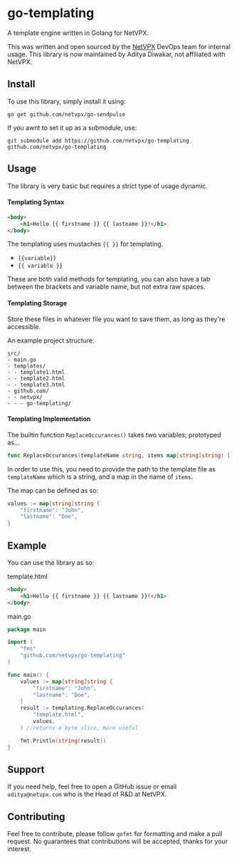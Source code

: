 # go-templating
A template engine written in Golang for NetVPX.

This was written and open sourced by the [NetVPX](https://netvpx.com/) DevOps team for internal usage. This library is now maintained by Aditya Diwakar, not affiliated with NetVPX.

## Install

To use this library, simply install it using:

```
go get github.com/netvpx/go-sendpulse
```

If you awnt to set it up as a submodule, use:

```
git submodule add https://github.com/netvpx/go-templating github.com/netvpx/go-templating
```

## Usage

The library is very basic but requires a strict type of usage dynamic.

#### Templating Syntax

```html
<body>
    <h1>Hello {{ firstname }} {{ lastname }}!</h1>
</body>
```

The templating uses mustaches ``{{ }}`` for templating.

- ``{{variable}}`` 
- ``{{ variable }}``

These are both valid methods for templating, you can also have a tab between the brackets and variable name, but not extra raw spaces.

#### Templating Storage

Store these files in whatever file you want to save them, as long as they're accessible. 

An example project structure:

```
src/
- main.go
- templates/
- - template1.html
- - template2.html
- - template3.html
- github.com/
- - netvpx/
- - - go-templating/ 
```

#### Templating Implementation

The builtin function ``ReplaceOccurances()`` takes two variables; prototyped as...

```go
func ReplaceOccurances(templateName string, items map[string]string) []byte
```

In order to use this, you need to provide the path to the template file as ``templateName`` which is a string, and a map in the name of ``items``.

The map can be defined as so:
```go
values := map[string]string {
    "firstname": "John",
    "lastname": "Doe",
}
```

## Example

You can use the library as so:

template.html
```html
<body>
    <h1>Hello {{ firstname }} {{ lastname }}!</h1>
</body>
```

main.go
```go
package main

import (
    "fmt"
    "github.com/netvpx/go-templating"
)

func main() {
    values := map[string]string {
        "firstname": "John",
        "lastname": "Doe",
    }
    result := templating.ReplaceOccurances(
        "template.html",
        values,
    ) //returns a byte slice, more useful

    fmt.Println(string(result))
}
```

## Support

If you need help, feel free to open a GitHub issue or email ``aditya@netvpx.com`` who is the Head of R&D at NetVPX.

## Contributing

Feel free to contribute, please follow ``gofmt`` for formatting and make a pull request. No guarantees that contributions will be accepted, thanks for your interest.

